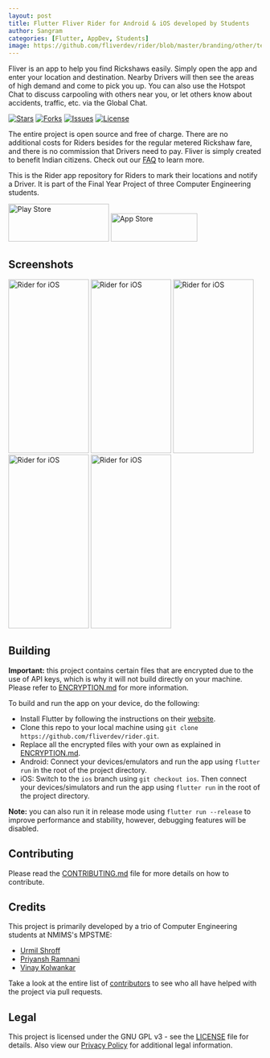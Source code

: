 ```yaml
---
layout: post
title: Flutter Fliver Rider for Android & iOS developed by Students
author: Sangram
categories: [Flutter, AppDev, Students]
image: https://github.com/fliverdev/rider/blob/master/branding/other/text.png
---
```


Fliver is an app to help you find Rickshaws easily. Simply open the app and enter your location and destination. Nearby Drivers will then see the areas of high demand and come to pick you up. You can also use the Hotspot Chat to discuss carpooling with others near you, or let others know about accidents, traffic, etc. via the Global Chat.

[![Stars](https://img.shields.io/github/stars/fliverdev/rider.svg)](https://github.com/fliverdev/rider/stargazers)
[![Forks](https://img.shields.io/github/forks/fliverdev/rider.svg)](https://github.com/fliverdev/rider/network/members)
[![Issues](https://img.shields.io/github/issues/fliverdev/rider.svg)](https://github.com/fliverdev/rider/issues)
[![License](https://img.shields.io/github/license/fliverdev/rider.svg)](https://opensource.org/licenses/GPL-3.0)


The entire project is open source and free of charge. There are no additional costs for Riders besides for the regular metered Rickshaw fare, and there is no commission that Drivers need to pay. Fliver is simply created to benefit Indian citizens. Check out our [FAQ](https://fliverdev.github.io/faq/) to learn more.

This is the Rider app repository for Riders to mark their locations and notify a Driver. It is part of the Final Year Project of three Computer Engineering students.

[<img height="75" width="200" src="./branding/other/google-play-badge.png" alt="Play Store"/>](https://play.google.com/store/apps/details?id=dev.fliver.rider) [<img height="56" width="172" src="./branding/other/app-store-badge.png" alt="App Store"/>](https://apps.apple.com/us/app/fliver-rider/id1498074830?ls=1)

## Screenshots

<p><img height="345px" width="160px" src="https://github.com/fliverdev/branding/screenshots/01.png" alt="Rider for iOS"/> <img height="345px" width="160px" src="https://github.com/fliverdev/branding/screenshots/02.png" alt="Rider for iOS"/> <img height="345px" width="160px" src="https://github.com/fliverdev/branding/screenshots/03.png" alt="Rider for iOS"/> <img height="345px" width="160px" src="https://github.com/fliverdev/branding/screenshots/04.png" alt="Rider for iOS"/> <img height="345px" width="160px" src="https://github.com/fliverdev/branding/screenshots/05.png" alt="Rider for iOS"/></p>

## Building

**Important:** this project contains certain files that are encrypted due to the use of API keys, which is why it will not build directly on your machine. Please refer to [ENCRYPTION.md](ENCRYPTION.md) for more information.

To build and run the app on your device, do the following:

-   Install Flutter by following the instructions on their [website](https://flutter.dev/docs/get-started/install/).
-   Clone this repo to your local machine using `git clone https://github.com/fliverdev/rider.git`.
-   Replace all the encrypted files with your own as explained in [ENCRYPTION.md](ENCRYPTION.md).
-   Android: Connect your devices/emulators and run the app using `flutter run` in the root of the project directory.
-   iOS: Switch to the `ios` branch using `git checkout ios`. Then connect your devices/simulators and run the app using `flutter run` in the root of the project directory.

**Note:** you can also run it in release mode using `flutter run --release` to improve performance and stability, however, debugging features will be disabled.

## Contributing

Please read the [CONTRIBUTING.md](CONTRIBUTING.md) file for more details on how to contribute.

## Credits

This project is primarily developed by a trio of Computer Engineering students at NMIMS's MPSTME:

-   [Urmil Shroff](https://github.com/urmilshroff)
-   [Priyansh Ramnani](https://github.com/prince1998)
-   [Vinay Kolwankar](https://github.com/vinay-ai)

Take a look at the entire list of [contributors](https://github.com/fliverdev/rider/graphs/contributors) to see who all have helped with the project via pull requests.

## Legal

This project is licensed under the GNU GPL v3 - see the [LICENSE](LICENSE) file for details. Also view our [Privacy Policy](https://fliverdev.github.io/privacy_policy/) for additional legal information.
